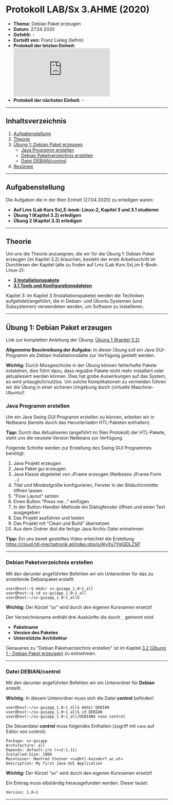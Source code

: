 # Protokoll LAB/Sx 3.AHME (2020)

* **Thema:** Debian Paket erzeugen
* **Datum:** 27.04.2020
* **Gefehlt:** -
* **Esrtellt von:** Franz Lieleg (liefrm)
* **Protokoll der letzten Einheit:**![5tes Protokol](https://github.com/HTLMechatronics/m17-3ahme-la1-sx/edit/liefrm17/SxLab%20Protokolle/protokoll-5_liefrm17_2020-4-20.md)
* **Protokoll der nächsten Einheit:** -

----------------------------------------------------------------------------------------------------------------------------------
## Inhaltsverzeichnis 

1) [Aufgabenstellung](#aufgabenstellung)
1) [Theorie](#theorie)
1) [Übung 1: Debian Paket erzeugen](#übung-1-debian-paket-erzeugen)
    * [Java Programm erstellen](#java-programm-erstellen)
    * [Debian Paketverzeichnis erstellen](#debian-paketverzeichnis-erstellen)
    * [Datei DEBIAN/control](#datei-debian-control)
1) [Resümee](#resümee)

--------------------------------------------------------------------------------------------------------------------------------------
## Aufgabenstellung

Die Aufgaben die in der 6ten Einheit (27.04.2020) zu erledigen waren:

   * **Auf Lms (Lab Kurs Sx),E-book: Linux-2, Kapitel 3 und 3.1 studieren**
   * **Übung 1 (Kapitel 3.2) erledigen**
   * **Übung 2 (Kapitel 3.3) erledigen**

------------------------------------------------------------------------------------------------------------------------------------
## Theorie

Um uns die Theorie anzueignen, die wir für die Übung 1: Debian Paket erzeugen (im Kapitel 3.2) brauchen, besteht der erste Arbeitsschritt im Durchlesen der Kapitel (alle zu finden auf Lms (Lab Kurs Sx),im E-Book: Linux-2): 

   * **[3 Installationspakete](https://lms.at/dotlrn/classes/informatik/610437.3AHME_LA1SX.19_20/xolrn/9F2714A93B69A.symlink?resource_id=0-420357452&m=view#472857424)**
   * **[3.1 Tools und Konfigurationsdateien](https://lms.at/dotlrn/classes/informatik/610437.3AHME_LA1SX.19_20/xolrn/9F2714A93B69A.symlink?resource_id=0-420357452&m=view#472937916)**
   
Kapitel 3: Im Kapitel 3 (Installationspakete) werden die Techniken aufgelistet/angeführt, die in Debian- und Ubuntu Systemen (und Subsystemen) verwendeten werden, um Software zu installieren.

-------------------------------------------------------------------------------------------------------------------------------------
## Übung 1: Debian Paket erzeugen

Link zur kompletten Anleitung der Übung: [Übung 1 (Kapitel 3.2)](https://lms.at/dotlrn/classes/informatik/610437.3AHME_LA1SX.19_20/xolrn/9F2714A93B69A.symlink?resource_id=0-420357452&m=view#473068402)

**Allgemeine Beschreibung der Aufgabe:** In dieser Übung soll ein Java GUI-Programm als Debian Installationsdatei zur Verfügung gestellt werden.

**Wichtig:** Durch Missgeschicke in der Übung können fehlerhafte Pakete entstehen, dies führt dazu, dass reguläre Pakete nicht mehr installiert oder aktualiesiert werden können. Dies hat grobe Auswirkungen auf das System, es wird untauglich/nutzlos. Um solche Komplikationen zu vermeiden führen wir die Übung in einer sicheren Umgebung durch (virtuelle Maschine-Ubuntu)! 

### Java Programm erstellen

Um ein Java Swing GUI Programm erstellen zu können, arbeiten wir in Netbeans (bereits durch das Herunterladen HTL-Paketen enthalten).

**Tipp:** Durch das Aktualiseren (angeführt im 5ten Protokoll) der HTL-Pakete, steht uns die neueste Version Netbeans zur Verfügung.

Folgende Schritte werden zur Erstellung des Swing GUI Programmes benötigt:

1) Java Projekt erzeugen
1) Java Paket gui erzeugen
1) Java Klasse abgeleitet von JFrame erzeugen (Netbeans JFrame Form ...)
1) Titel und Mindestgröße konfigurieren, Fenster in der Bildschirmmitte öffnen lassen
1) "Flow Layout" setzen
1) Einen Button "Press me..." einfügen
1) In der Button-Handler-Methode ein Dialogfenster öffnen und einen Text ausgegeben
1) Das Projekt ausführen und testen
1) Das Projekt mit "Clean und Build" übersetzen
1) Aus dem Ordner dist die fertige Java Archiv Datei entnehmen

**Tipp:** Ein uns bereit gestelltes Video erleichtet die Erstellung: https://cloud.htl-mechatronik.at/index.php/s/AlyXs7YglQDLZSP

----------------------------------------------------------------------------------------------------------------------------------------
### Debian Paketverzeichnis erstellen

Mit den darunter angeführten Befehlen wir ein Unterordner für das zu erstellende Debianpaket erstellt:

```
user@host:~$ mkdir sx-guiapp_1.0~1_all
user@host:~$ cd sx-guiapp_1.0~1_all
user@host:~/sx-guiapp_1.0~1_all$ 
```

**Wichtig:** Der Kürzel "sx" wird durch den eigenen Kursnamen ersetzt!

Der Verzeichnisname enthält drei Auskünfte die durch ```_``` getrennt sind:
   * **Paketname**
   * **Version des Paketes**
   * **Unterstützte Architektur**

Genaueres zu "Debian Paketverzeichnis erstellen" ist im Kapitel [3.2 (Übung 1 - Debian Paket erzeugen)](https://lms.at/dotlrn/classes/informatik/610437.3AHME_LA1SX.19_20/xolrn/9F2714A93B69A.symlink?resource_id=0-420357452&m=view#473068402) 
zu entnehmen.

---------------------------------------------------------------------------------------------------------------------------------
### Datei DEBIAN/control

Mit den darunter angeführten Befehlen wir ein Unterordner für **Debian** erstellt.

**Wichtig:** In diesem Unterordner muss sich die Datei **control** befinden!

```
user@host:~/sx-guiapp_1.0~1_all$ mkdir DEBIAN
user@host:~/sx-guiapp_1.0~1_all$ cd DEBIAN
user@host:~/sx-guiapp_1.0~1_all/DEBIAN$ nano control
```

Die Steuerdatei **control** muss folgendes Enthalten (zugriff mit ```nano``` auf Editor von control):

```
Package: sx-guiapp
Architecture: all
Depends: default-jre (>=2:1.11)
Installed-Size: 1000
Maintainer: Manfred Steiner <sx@htl-kaindorf.ac.at>
Description: My first Java GUI Application
```

**Wichtig:** Der Kürzel "sx" wird durch den eigenen Kursnamen ersetzt!

Ein Eintrag muss elbständig herausgefunden werden. Dieser lautet:
```
Version: 1.0~1
```

------------------------------------------------------------------------------------------------------------------------------------

